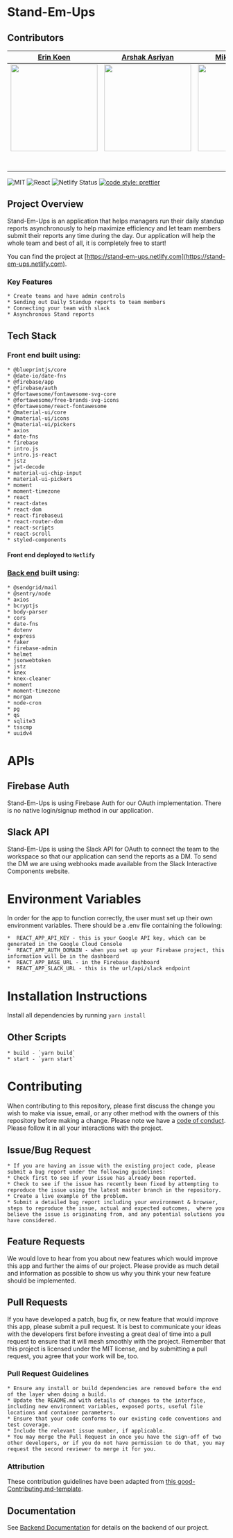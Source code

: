 # Stand-Em-Ups
## Contributors

|                                         [Erin Koen](https://github.com/erin-koen)                                         |                                              [Arshak Asriyan](https://github.com/AAsriyan)                                               |                                           [Mikaela Currier](https://github.com/mikaelacurrier)                                            |                                       [Shaun Carmody](https://github.com/shaunmcarmody)                                        |       |
| :-----------------------------------------------------------------------------------------------------------------------: | :--------------------------------------------------------------------------------------------------------------------------------------: | :---------------------------------------------------------------------------------------------------------------------------------------: | :----------------------------------------------------------------------------------------------------------------------------: | :---: |
|  [<img src="https://avatars0.githubusercontent.com/u/46381469?s=400&v=4" width = "200" />](https://github.com/erin-koen)  |          [<img src="https://avatars3.githubusercontent.com/u/45574365?s=400&v=4" width = "200" />](https://github.com/AAsriyan)          |              [<img src="https://avatars0.githubusercontent.com/u/42783498?s=400&v=4" width = "200" />](https://github.com/)               |  [<img src="https://avatars3.githubusercontent.com/u/23500510?s=400&v=4" width = "200" />](https://github.com/mikaelacurrier)  |
|                  [<img src="https://github.com/favicon.ico" width="15"> ](https://github.com/erin-koen)                   |                          [<img src="https://github.com/favicon.ico" width="15"> ](https://github.com/AAsriyan)                           |                        [<img src="https://github.com/favicon.ico" width="15"> ](https://github.com/mikaelacurrier)                        |                   [<img src="https://github.com/favicon.ico" width="15"> ](https://github.com/shaunmcarmody)                   |
| [ <img src="https://static.licdn.com/sc/h/al2o9zrvru7aqj8e1x2rzsrca" width="15"> ](https://www.linkedin.com/in/erinkoen/) | [ <img src="https://static.licdn.com/sc/h/al2o9zrvru7aqj8e1x2rzsrca" width="15"> ](https://www.linkedin.com/in/arshak-asriyan-097012a0/) | [ <img src="https://static.licdn.com/sc/h/al2o9zrvru7aqj8e1x2rzsrca" width="15"> ](https://www.linkedin.com/in/mikaela-currier-473a2b179) | [ <img src="https://static.licdn.com/sc/h/al2o9zrvru7aqj8e1x2rzsrca" width="15"> ](https://www.linkedin.com/in/shaunmcarmody/) |

![MIT](https://img.shields.io/packagist/l/doctrine/orm.svg)
![React](https://img.shields.io/badge/react-v16.7.0--alpha.2-blue.svg)
![Netlify Status](https://api.netlify.com/api/v1/badges/b5c4db1c-b10d-42c3-b157-3746edd9e81d/deploy-status)
[![code style: prettier](https://img.shields.io/badge/code_style-prettier-ff69b4.svg?style=flat-square)](https://github.com/prettier/prettier)

## Project Overview
Stand-Em-Ups is an application that helps managers run their daily standup reports asynchronously to help maximize efficiency and let team members submit their reports any time during the day. Our application will help the whole team and best of all, it is completely free to start!

You can find the project at [https://stand-em-ups.netlify.com](https://stand-em-ups.netlify.com).
### Key Features
    * Create teams and have admin controls
    * Sending out Daily Standup reports to team members
    * Connecting your team with slack
    * Asynchronous Stand reports
## Tech Stack
### Front end built using:
    * @blueprintjs/core
    * @date-io/date-fns
    * @firebase/app
    * @firebase/auth
    * @fortawesome/fontawesome-svg-core
    * @fortawesome/free-brands-svg-icons
    * @fortawesome/react-fontawesome
    * @material-ui/core
    * @material-ui/icons
    * @material-ui/pickers
    * axios
    * date-fns
    * firebase
    * intro.js
    * intro.js-react
    * jstz
    * jwt-decode
    * material-ui-chip-input
    * material-ui-pickers
    * moment
    * moment-timezone
    * react
    * react-dates
    * react-dom
    * react-firebaseui
    * react-router-dom
    * react-scripts
    * react-scroll
    * styled-components

#### Front end deployed to `Netlify`
### [Back end](https://github.com/labs12-slack-standup/labs12-slack-standup-BE) built using:
    * @sendgrid/mail
    * @sentry/node
    * axios
    * bcryptjs
    * body-parser
    * cors
    * date-fns
    * dotenv
    * express
    * faker
    * firebase-admin
    * helmet
    * jsonwebtoken
    * jstz
    * knex
    * knex-cleaner
    * moment
    * moment-timezone
    * morgan
    * node-cron
    * pg
    * qs
    * sqlite3
    * tsscmp
    * uuidv4

# APIs
## Firebase Auth
Stand-Em-Ups is using Firebase Auth for our OAuth implementation. There is no native login/signup method in our application.
## Slack API
Stand-Em-Ups is using the Slack API for OAuth to connect the team to the workspace so that our application can send the reports as a DM. To send the DM we are using webhooks made available from the Slack Interactive Components website.

# Environment Variables
In order for the app to function correctly, the user must set up their own environment variables. There should be a .env file containing the following:

    *  REACT_APP_API_KEY - this is your Google API key, which can be generated in the Google Cloud Console
    *  REACT_APP_AUTH_DOMAIN - when you set up your Firebase project, this information will be in the dashboard
    *  REACT_APP_BASE_URL - in the Firebase dashboard
    *  REACT_APP_SLACK_URL - this is the url/api/slack endpoint
   
# Installation Instructions
Install all dependencies by running `yarn install`

## Other Scripts

    * build - `yarn build`
    * start - `yarn start`

# Contributing
When contributing to this repository, please first discuss the change you wish to make via issue, email, or any other method with the owners of this repository before making a change.
Please note we have a [code of conduct](./CODE_OF_CONDUCT.md). Please follow it in all your interactions with the project.
## Issue/Bug Request
    * If you are having an issue with the existing project code, please submit a bug report under the following guidelines:
    * Check first to see if your issue has already been reported.
    * Check to see if the issue has recently been fixed by attempting to reproduce the issue using the latest master branch in the repository.
    * Create a live example of the problem.
    * Submit a detailed bug report including your environment & browser, steps to reproduce the issue, actual and expected outcomes,  where you believe the issue is originating from, and any potential solutions you have considered.
## Feature Requests
We would love to hear from you about new features which would improve this app and further the aims of our project. Please provide as much detail and information as possible to show us why you think your new feature should be implemented.
## Pull Requests
If you have developed a patch, bug fix, or new feature that would improve this app, please submit a pull request. It is best to communicate your ideas with the developers first before investing a great deal of time into a pull request to ensure that it will mesh smoothly with the project.
Remember that this project is licensed under the MIT license, and by submitting a pull request, you agree that your work will be, too.
### Pull Request Guidelines
    * Ensure any install or build dependencies are removed before the end of the layer when doing a build.
    * Update the README.md with details of changes to the interface, including new environment variables, exposed ports, useful file locations and container parameters.
    * Ensure that your code conforms to our existing code conventions and test coverage.
    * Include the relevant issue number, if applicable.
    * You may merge the Pull Request in once you have the sign-off of two other developers, or if you do not have permission to do that, you may request the second reviewer to merge it for you.
### Attribution
These contribution guidelines have been adapted from [this good-Contributing.md-template](https://gist.github.com/PurpleBooth/b24679402957c63ec426).
## Documentation
See [Backend Documentation](https://github.com/labs12-slack-standup/labs12-slack-standup-BE) for details on the backend of our project.


